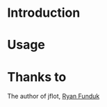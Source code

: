 Introduction
============


Usage
=====


Thanks to
=========
The author of jflot, [Ryan Funduk](http://ryanfunduk.com/flot)